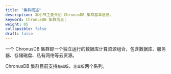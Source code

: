 ```yaml
---
title: "集群概述"
description: 本小节主要介绍 ChronusDB 集群基本信息。 
keyword: ChronusDB 集群信息；
weight: 05
collapsible: false
draft: false
---
```



一个 ChronusDB 集群即一个独立运行的数据库计算资源组合，包含数据库、服务器、存储磁盘、私有网络等云资源。

ChronusDB 集群目前支持`基础版`、`企业版`两个系列。
